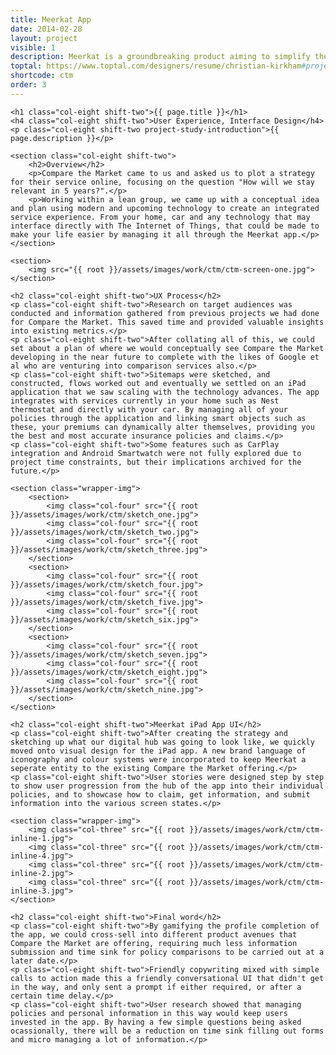 ```yaml
---
title: Meerkat App
date: 2014-02-28
layout: project
visible: 1
description: Meerkat is a groundbreaking product aiming to simplify the collection, purchase, and management of all of your insurance products by combining them into one place.
toptal: https://www.toptal.com/designers/resume/christian-kirkham#project=6
shortcode: ctm
order: 3
---
```


<div id="project-page" class="ctm-banner banner"><div class="heading-section"></div></div>

<div class="wrapper project-wrapper">

	<h1 class="col-eight shift-two">{{ page.title }}</h1>
	<h4 class="col-eight shift-two">User Experience, Interface Design</h4>
	<p class="col-eight shift-two project-study-introduction">{{ page.description }}</p>

	<section class="col-eight shift-two">
		<h2>Overview</h2>
		<p>Compare the Market came to us and asked us to plot a strategy for their service online, focusing on the question "How will we stay relevant in 5 years?".</p>
		<p>Working within a lean group, we came up with a conceptual idea and plan using modern and upcoming technology to create an integrated service experience. From your home, car and any technology that may interface directly with The Internet of Things, that could be made to make your life easier by managing it all through the Meerkat app.</p>
	</section>

	<section>
		<img src="{{ root }}/assets/images/work/ctm/ctm-screen-one.jpg">
	</section>
	
	<h2 class="col-eight shift-two">UX Process</h2>
	<p class="col-eight shift-two">Research on target audiences was conducted and information gathered from previous projects we had done for Compare the Market. This saved time and provided valuable insights into existing metrics.</p>
	<p class="col-eight shift-two">After collating all of this, we could set about a plan of where we would conceptually see Compare the Market developing in the near future to complete with the likes of Google et al who are venturing into comparison services also.</p>
	<p class="col-eight shift-two">Sitemaps were sketched, and constructed, flows worked out and eventually we settled on an iPad application that we saw scaling with the technology advances. The app integrates with services currently in your home such as Nest thermostat and directly with your car. By managing all of your policies through the application and linking smart objects such as these, your premiums can dynamically alter themselves, providing you the best and most accurate insurance policies and claims.</p>
	<p class="col-eight shift-two">Some features such as CarPlay integration and Android Smartwatch were not fully explored due to project time constraints, but their implications archived for the future.</p>

	<section class="wrapper-img">
		<section>
			<img class="col-four" src="{{ root }}/assets/images/work/ctm/sketch_one.jpg">
			<img class="col-four" src="{{ root }}/assets/images/work/ctm/sketch_two.jpg">
			<img class="col-four" src="{{ root }}/assets/images/work/ctm/sketch_three.jpg">
		</section>
		<section>
			<img class="col-four" src="{{ root }}/assets/images/work/ctm/sketch_four.jpg">
			<img class="col-four" src="{{ root }}/assets/images/work/ctm/sketch_five.jpg">
			<img class="col-four" src="{{ root }}/assets/images/work/ctm/sketch_six.jpg">
		</section>
		<section>
			<img class="col-four" src="{{ root }}/assets/images/work/ctm/sketch_seven.jpg">
			<img class="col-four" src="{{ root }}/assets/images/work/ctm/sketch_eight.jpg">
			<img class="col-four" src="{{ root }}/assets/images/work/ctm/sketch_nine.jpg">
		</section>
	</section>

	<h2 class="col-eight shift-two">Meerkat iPad App UI</h2>
	<p class="col-eight shift-two">After creating the strategy and sketching up what our digital hub was going to look like, we quickly moved onto visual design for the iPad app. A new brand language of iconography and colour systems were incorporated to keep Meerkat a seperate entity to the existing Compare the Market offering.</p>
	<p class="col-eight shift-two">User stories were designed step by step to show user progression from the hub of the app into their individual policies, and to showcase how to claim, get information, and submit information into the various screen states.</p>

	<section class="wrapper-img">
		<img class="col-three" src="{{ root }}/assets/images/work/ctm/ctm-inline-1.jpg">
		<img class="col-three" src="{{ root }}/assets/images/work/ctm/ctm-inline-4.jpg">
		<img class="col-three" src="{{ root }}/assets/images/work/ctm/ctm-inline-2.jpg">
		<img class="col-three" src="{{ root }}/assets/images/work/ctm/ctm-inline-3.jpg">
	</section>
	
	<h2 class="col-eight shift-two">Final word</h2>
	<p class="col-eight shift-two">By gamifying the profile completion of the app, we could cross-sell into different product avenues that Compare the Market are offering, requiring much less information submission and time sink for policy comparisons to be carried out at a later date.</p>
	<p class="col-eight shift-two">Friendly copywriting mixed with simple calls to action made this a friendly conversational UI that didn't get in the way, and only sent a prompt if either required, or after a certain time delay.</p>
	<p class="col-eight shift-two">User research showed that managing policies and personal information in this way would keep users invested in the app. By having a few simple questions being asked ocassionally, there will be a reduction on time sink filling out forms and micro managing a lot of information.</p>

</div>